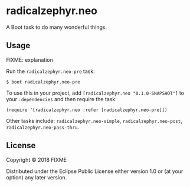 # radicalzephyr.neo

A Boot task to do many wonderful things.

## Usage

FIXME: explanation

Run the `radicalzephyr.neo-pre` task:

    $ boot radicalzephyr.neo-pre

To use this in your project, add `[radicalzephyr.neo "0.1.0-SNAPSHOT"]` to your `:dependencies`
and then require the task:

    (require '[radicalzephyr.neo :refer [radicalzephyr.neo-pre]])

Other tasks include: `radicalzephyr.neo-simple`, `radicalzephyr.neo-post`, `radicalzephyr.neo-pass-thru`.

## License

Copyright © 2018 FIXME

Distributed under the Eclipse Public License either version 1.0 or (at
your option) any later version.
